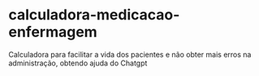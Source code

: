 # calculadora-medicacao-enfermagem
Calculadora para facilitar a vida dos pacientes e não obter mais erros na administração, obtendo ajuda do Chatgpt
